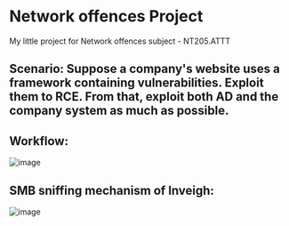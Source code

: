 # Network offences Project
My little project for Network offences subject - NT205.ATTT

## Scenario: Suppose a company's website uses a framework containing vulnerabilities. Exploit them to RCE. From that, exploit both AD and the company system as much as possible.

## Workflow: 
![image](https://github.com/PNg-HA/Network-offences-NT205/assets/93396414/ae7e0d13-b141-4ac8-a3b6-3d00ab5f8782)

## SMB sniffing mechanism of Inveigh:
![image](https://github.com/PNg-HA/Network-offences-NT205/assets/93396414/3cc60d33-c629-4947-9b67-5b00709563a9)
